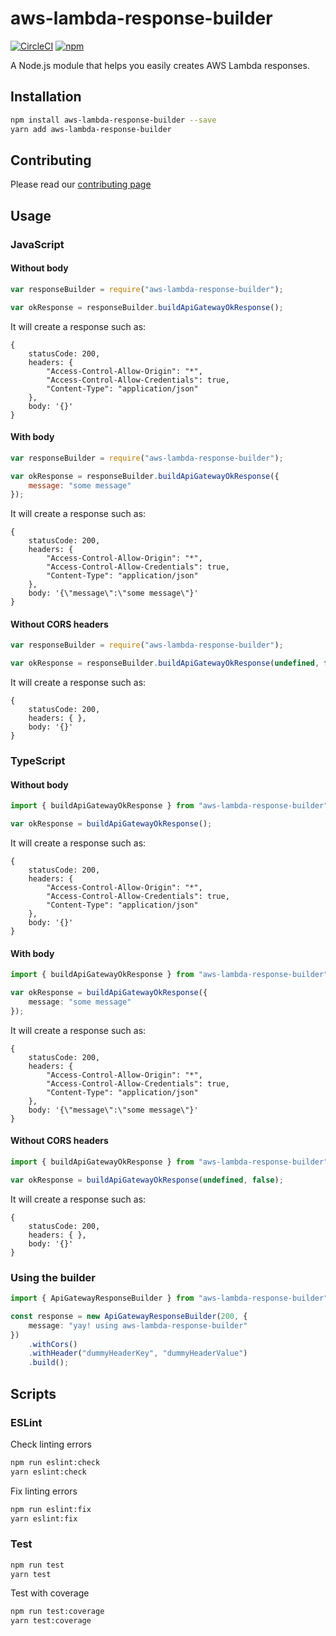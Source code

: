 # aws-lambda-response-builder

[![CircleCI](https://circleci.com/gh/theam/aws-lambda-response-builder/tree/master.svg?style=svg)](https://circleci.com/gh/theam/aws-lambda-response-builder/tree/master)
[![npm](https://img.shields.io/npm/v/aws-lambda-response-builder.svg)](https://www.npmjs.com/package/aws-lambda-response-builder)

A Node.js module that helps you easily creates AWS Lambda responses.

## Installation

```bash
npm install aws-lambda-response-builder --save
yarn add aws-lambda-response-builder
```

## Contributing

Please read our [contributing page](/CONTRIBUTING.md)

## Usage

### JavaScript

#### Without body

```javascript
var responseBuilder = require("aws-lambda-response-builder");

var okResponse = responseBuilder.buildApiGatewayOkResponse();
```

It will create a response such as:

```
{
    statusCode: 200,
    headers: {
        "Access-Control-Allow-Origin": "*",
        "Access-Control-Allow-Credentials": true,
        "Content-Type": "application/json"
    },
    body: '{}'
}
```

#### With body

```javascript
var responseBuilder = require("aws-lambda-response-builder");

var okResponse = responseBuilder.buildApiGatewayOkResponse({
	message: "some message"
});
```

It will create a response such as:

```
{
    statusCode: 200,
    headers: {
        "Access-Control-Allow-Origin": "*",
        "Access-Control-Allow-Credentials": true,
        "Content-Type": "application/json"
    },
    body: '{\"message\":\"some message\"}'
}
```

#### Without CORS headers

```javascript
var responseBuilder = require("aws-lambda-response-builder");

var okResponse = responseBuilder.buildApiGatewayOkResponse(undefined, false);
```

It will create a response such as:

```
{
    statusCode: 200,
    headers: { },
    body: '{}'
}
```

### TypeScript

#### Without body

```typescript
import { buildApiGatewayOkResponse } from "aws-lambda-response-builder";

var okResponse = buildApiGatewayOkResponse();
```

It will create a response such as:

```
{
    statusCode: 200,
    headers: {
        "Access-Control-Allow-Origin": "*",
        "Access-Control-Allow-Credentials": true,
        "Content-Type": "application/json"
    },
    body: '{}'
}
```

#### With body

```typescript
import { buildApiGatewayOkResponse } from "aws-lambda-response-builder";

var okResponse = buildApiGatewayOkResponse({
	message: "some message"
});
```

It will create a response such as:

```
{
    statusCode: 200,
    headers: {
        "Access-Control-Allow-Origin": "*",
        "Access-Control-Allow-Credentials": true,
        "Content-Type": "application/json"
    },
    body: '{\"message\":\"some message\"}'
}
```

#### Without CORS headers

```typescript
import { buildApiGatewayOkResponse } from "aws-lambda-response-builder";

var okResponse = buildApiGatewayOkResponse(undefined, false);
```

It will create a response such as:

```
{
    statusCode: 200,
    headers: { },
    body: '{}'
}
```

### Using the builder

```typescript
import { ApiGatewayResponseBuilder } from "aws-lambda-response-builder";

const response = new ApiGatewayResponseBuilder(200, {
	message: "yay! using aws-lambda-response-builder"
})
	.withCors()
	.withHeader("dummyHeaderKey", "dummyHeaderValue")
	.build();
```

## Scripts

### ESLint

Check linting errors

```bash
npm run eslint:check
yarn eslint:check
```

Fix linting errors

```bash
npm run eslint:fix
yarn eslint:fix
```

### Test

```bash
npm run test
yarn test
```

Test with coverage

```bash
npm run test:coverage
yarn test:coverage
```
